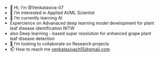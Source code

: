 - 👋 Hi, I’m @Venkatasiva-07
- 👀 I’m interested in Applied AI/ML Scientist
- 🌱 I’m currently learning AI
-  Expercience on Advanaced deep learning model development for plant leaf disease identification NITW
-  also Deep learning - based super resolution for enhanced grape plant leaf disease detection
- 💞️ I’m looking to collaborate on Research projects
- 📫 How to reach me venkatasivach15@gmail.com

<!---
Venkatasiva-07/Venkatasiva-07 is a ✨ special ✨ repository because its `README.md` (this file) appears on your GitHub profile.
You can click the Preview link to take a look at your changes.
--->
